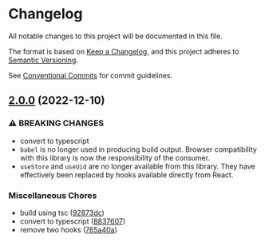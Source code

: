 # Changelog

All notable changes to this project will be documented in this file.

The format is based on [Keep a Changelog](https://keepachangelog.com/en/1.0.0/), and this project
adheres to [Semantic Versioning](https://semver.org/spec/v2.0.0.html).

See [Conventional Commits](https://conventionalcommits.org) for commit guidelines.

## [2.0.0](https://github.com/jneander/utils-react/compare/v1.3.1...v2.0.0) (2022-12-10)

### ⚠ BREAKING CHANGES

- convert to typescript
- `babel` is no longer used in producing build output. Browser compatibility with this library is
  now the responsibility of the consumer.
- `useStore` and `useUid` are no longer available from this library. They have effectively been
  replaced by hooks available directly from React.

### Miscellaneous Chores

- build using tsc
  ([92873dc](https://github.com/jneander/utils-react/commit/92873dc774fd80cbc1d518509e7b4d9f4974c9ed))
- convert to typescript
  ([8837607](https://github.com/jneander/utils-react/commit/8837607312a65ac60e81d639307be347c33b1205))
- remove two hooks
  ([765a40a](https://github.com/jneander/utils-react/commit/765a40aa4b34b8f014aeb8da8fabebc6b207e091))
